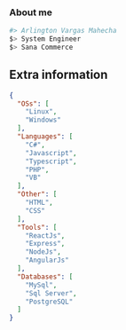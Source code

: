### About me

```bash
#> Arlington Vargas Mahecha
$> System Engineer
$> Sana Commerce
```

## Extra information
```json
{
  "OSs": [
    "Linux",
    "Windows"
  ],
  "Languages": [
    "C#",
    "Javascript",
    "Typescript",    
    "PHP",
    "VB"
  ],
  "Other": [
    "HTML",
    "CSS"
  ],
  "Tools": [
    "ReactJs",
    "Express",
    "NodeJs",
    "AngularJs"
  ],
  "Databases": [
    "MySql",
    "Sql Server",
    "PostgreSQL"
  ]
}
```

<!--
**ogranada/ogranada** is a ✨ _special_ ✨ repository because its `README.md` (this file) appears on your GitHub profile.

Here are some ideas to get you started:

- 🔭 I’m currently working on ...
- 🌱 I’m currently learning ...
- 👯 I’m looking to collaborate on ...
- 🤔 I’m looking for help with ...
- 💬 Ask me about ...
- 📫 How to reach me: ...
- 😄 Pronouns: ...
- ⚡ Fun fact: ...
-->
